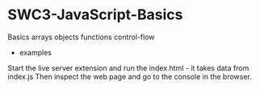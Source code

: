 # SWC3-JavaScript-Basics

Basics
arrays
objects
functions
control-flow

+ examples

Start the live server extension and run the index.html - it takes data from index.js
Then inspect the web page and go to the console in the browser.

